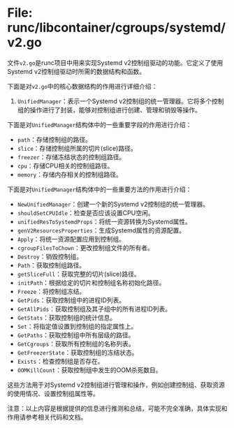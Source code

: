 # File: runc/libcontainer/cgroups/systemd/v2.go

文件`v2.go`是runc项目中用来实现Systemd v2控制组驱动的功能。它定义了使用Systemd v2控制组驱动时所需的数据结构和函数。

下面是对`v2.go`中的核心数据结构的作用进行详细介绍：

1. `UnifiedManager`：表示一个Systemd v2控制组的统一管理器。它将多个控制组的操作进行了封装，能够对控制组进行创建、管理和销毁等操作。

下面是对`UnifiedManager`结构体中的一些重要字段的作用进行介绍：

- `path`：存储控制组的路径。
- `slice`：存储控制组所属的切片(slice)路径。
- `freezer`：存储冻结状态的控制组路径。
- `cpu`：存储CPU相关的控制组路径。
- `memory`：存储内存相关的控制组路径。

下面是对`UnifiedManager`结构体中的一些重要方法的作用进行介绍：

- `NewUnifiedManager`：创建一个新的Systemd v2控制组的统一管理器。
- `shouldSetCPUIdle`：检查是否应该设置CPU空闲。
- `unifiedResToSystemdProps`：将统一资源转换为Systemd属性。
- `genV2ResourcesProperties`：生成Systemd属性的资源配置。
- `Apply`：将统一资源配置应用到控制组。
- `cgroupFilesToChown`：更改控制组文件的所有者。
- `Destroy`：销毁控制组。
- `Path`：获取控制组路径。
- `getSliceFull`：获取完整的切片(slice)路径。
- `initPath`：根据给定的切片和控制组名称初始化路径。
- `Freeze`：将控制组冻结。
- `GetPids`：获取控制组中的进程ID列表。
- `GetAllPids`：获取控制组及其子组中的所有进程ID列表。
- `GetStats`：获取控制组的统计信息。
- `Set`：将指定值设置到控制组的指定属性上。
- `GetPaths`：获取控制组中所有层级的路径。
- `GetCgroups`：获取所有控制组的名称列表。
- `GetFreezerState`：获取控制组的冻结状态。
- `Exists`：检查控制组是否存在。
- `OOMKillCount`：获取控制组中发生的OOM杀死数目。

这些方法用于对Systemd v2控制组进行管理和操作，例如创建控制组、获取资源的使用情况、设置控制组属性等。

注意：以上内容是根据提供的信息进行推测和总结，可能不完全准确，具体实现和作用请参考相关代码和文档。

